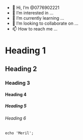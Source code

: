 - 👋 Hi, I’m @0776902221
- 👀 I’m interested in ...
- 🌱 I’m currently learning ...
- 💞️ I’m looking to collaborate on ...
- 📫 How to reach me ...

<!---
0776902221/0776902221 is a ✨ special ✨ repository because its `README.md` (this file) appears on your GitHub profile.
You can click the Preview link to take a look at your changes.
--->
# Heading 1
## Heading 2
### Heading 3
#### Heading 4
##### Heading 5
###### Heading 6
```
echo 'Meril';
```
